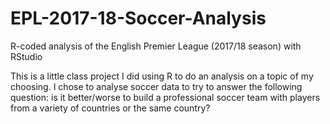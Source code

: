 # EPL-2017-18-Soccer-Analysis
R-coded analysis of the English Premier League (2017/18 season) with RStudio

This is a little class project I did using R to do an analysis on a topic of my choosing. I chose to analyse soccer data to try to answer the following question: is it better/worse to build a professional soccer team with players from a variety of countries or the same country?

